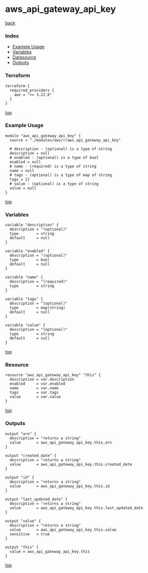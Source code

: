# aws_api_gateway_api_key

[back](../aws.md)

### Index

- [Example Usage](#example-usage)
- [Variables](#variables)
- [Datasource](#datasource)
- [Outputs](#outputs)

### Terraform

```hcl
terraform {
  required_providers {
    aws = ">= 3.22.0"
  }
}
```

[top](#index)

### Example Usage

```hcl
module "aws_api_gateway_api_key" {
  source = "./modules/aws/r/aws_api_gateway_api_key"

  # description - (optional) is a type of string
  description = null
  # enabled - (optional) is a type of bool
  enabled = null
  # name - (required) is a type of string
  name = null
  # tags - (optional) is a type of map of string
  tags = {}
  # value - (optional) is a type of string
  value = null
}
```

[top](#index)

### Variables

```hcl
variable "description" {
  description = "(optional)"
  type        = string
  default     = null
}

variable "enabled" {
  description = "(optional)"
  type        = bool
  default     = null
}

variable "name" {
  description = "(required)"
  type        = string
}

variable "tags" {
  description = "(optional)"
  type        = map(string)
  default     = null
}

variable "value" {
  description = "(optional)"
  type        = string
  default     = null
}
```

[top](#index)

### Resource

```hcl
resource "aws_api_gateway_api_key" "this" {
  description = var.description
  enabled     = var.enabled
  name        = var.name
  tags        = var.tags
  value       = var.value
}
```

[top](#index)

### Outputs

```hcl
output "arn" {
  description = "returns a string"
  value       = aws_api_gateway_api_key.this.arn
}

output "created_date" {
  description = "returns a string"
  value       = aws_api_gateway_api_key.this.created_date
}

output "id" {
  description = "returns a string"
  value       = aws_api_gateway_api_key.this.id
}

output "last_updated_date" {
  description = "returns a string"
  value       = aws_api_gateway_api_key.this.last_updated_date
}

output "value" {
  description = "returns a string"
  value       = aws_api_gateway_api_key.this.value
  sensitive   = true
}

output "this" {
  value = aws_api_gateway_api_key.this
}
```

[top](#index)